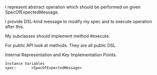 I represent abstract operation which should be performed on given SpecOfExpectedMessage.

I provide DSL-kind message to modify my spec and to execute operation after this.

My subclasses should implement method #execute.

For public API look at methods. They are all public DSL.
 
Internal Representation and Key Implementation Points.

    Instance Variables
	spec:		<SpecOfExpectedMessage>